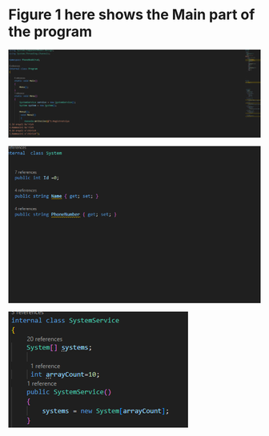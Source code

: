  # Figure 1 here shows the Main part of the program
![alt text](image-1.png)

![alt text](image-2.png)


![alt text](image-3.png)
